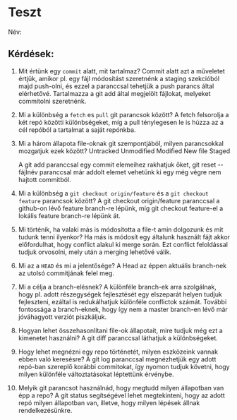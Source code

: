 # Teszt

Név: 

## Kérdések:

1. Mit értünk egy `commit` alatt, mit tartalmaz?
	Commit alatt azt a műveletet értjük, amikor pl. egy fájl módosítást szeretnénk a staging
	szekcióból majd push-olni, és ezzel a paranccsal tehetjük a push parancs által elérhetővé.
	Tartalmazza a git add által megjelölt fájlokat, melyeket commitolni szeretnénk.
	
1. Mi a különbség a `fetch` es `pull` git parancsok között?
	A fetch felsorolja a két repó közötti különbségeket, míg a pull ténylegesen le is 
	húzza az a cél repóból a tartalmat a saját repónkba.
	
1. Mi a három állapota file-oknak git szempontjából, milyen parancsokkal mozgatjuk ezek között?
	Untracked
	Unmodified
	Modified
	New file
	Staged

	A git add paranccsal egy commit elemeihez rakhatjuk őket, git reset -- fájlnév paranccsal
	már addolt elemet vehetünk ki egy még végre nem hajtott commitból.

1. Mi a különbség a `git checkout origin/feature` és a `git checkout feature` parancsok között?
	A git checkout origin/feature paranccsal a github-on lévő feature branch-re lépünk, míg
	git checkout feature-el a lokális feature branch-re lépünk át.

1. Mi történik, ha valaki más is módosította a file-t amin dolgozunk és mit tudunk tenni ilyenkor?
	Ha más is módosít egy általunk használt fájt akkor előfordulhat, hogy conflict alakul ki
	merge során. Ezt conflict feloldással tudjuk orvosolni, mely után a merging lehetővé válik.

1. Mi az a `HEAD` és mi a jelentősége?
	A Head az éppen aktuális branch-nek az utolsó commitjának felel meg.

1. Mi a célja a branch-elésnek?
	A különféle branch-ek arra szolgálnak, hogy pl. adott részegységek fejlesztését egy 
	elszeparát helyen tudjuk fejleszteni, ezáltal is redukálhatjuk különféle conflictok
	számát. További fontossága a branch-eknek, hogy így nem a master branch-en lévő
	már jóváhagyott verziót piszkáljuk.

1. Hogyan lehet összehasonlítani file-ok állapotait, mire tudjuk még ezt a kimenetet használni?
	A git diff paranccsal láthatjuk a különbségeket.

1. Hogy lehet megnézni egy repo történetét, milyen eszközeink vannak ebben való keresésre?
	A git log paranccsal megnézhetjük egy adott repó-ban szereplő korábbi commitokat,
	így nyomon tudjuk követni, hogy milyen különféle változtatásokat léptettünk érvénybe.

1. Melyik git parancsot használnád, hogy megtudd milyen állapotban van épp a repo?
	A git status segítségével lehet megtekinteni, hogy az adott repó milyen állapotban
	van, illetve, hogy milyen lépések állnak rendelkezésünkre.
